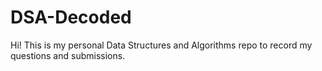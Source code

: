 # DSA-Decoded

Hi! This is my personal Data Structures and Algorithms repo to record my questions and submissions.
